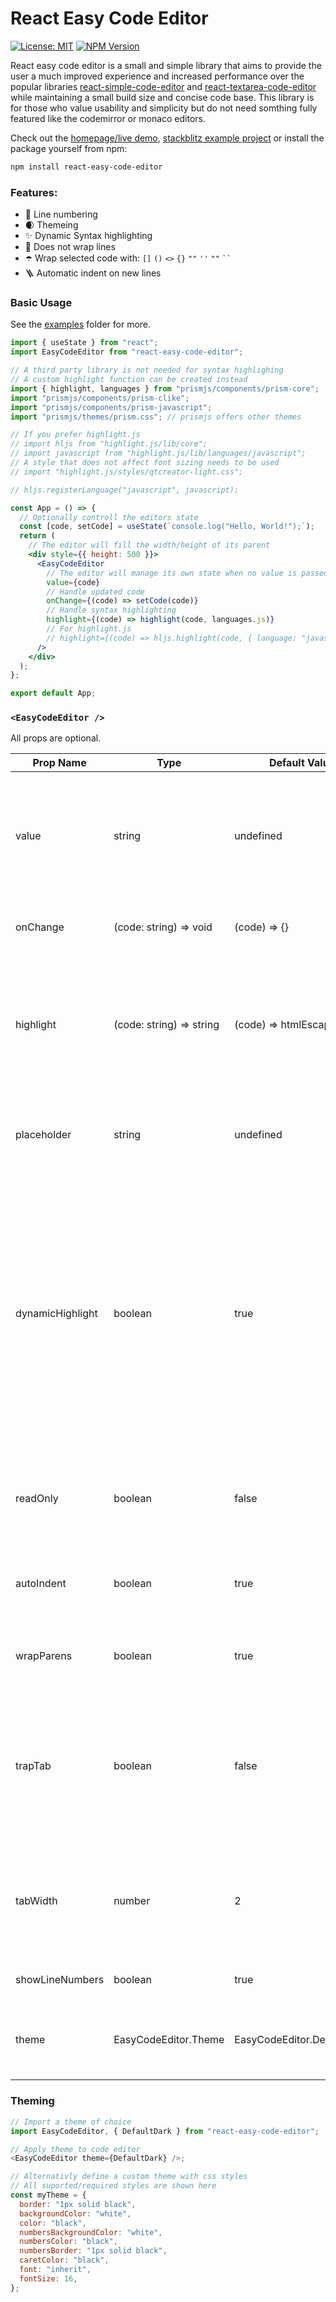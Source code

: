 # React Easy Code Editor

[![License: MIT](https://img.shields.io/badge/License-MIT-purple.svg)](https://opensource.org/licenses/MIT)
[![NPM Version](https://img.shields.io/npm/v/react-easy-code-editor)](https://www.npmjs.com/package/react-easy-code-editor)

React easy code editor is a small and simple library that aims to provide the user a much improved experience and increased performance over the popular libraries [react-simple-code-editor](https://github.com/react-simple-code-editor/react-simple-code-editor) and [react-textarea-code-editor](https://github.com/uiwjs/react-textarea-code-editor) while maintaining a small build size and concise code base. This library is for those who value usability and simplicity but do not need somthing fully featured like the codemirror or monaco editors.

Check out the [homepage/live demo](https://danielcrosby76.github.io/react-easy-code-editor/), [stackblitz example project](https://stackblitz.com/edit/react-easy-code-editor) or install the package yourself from npm:

```sh
npm install react-easy-code-editor
```

### Features:

- 🔢 Line numbering
- 🌒 Themeing
- ✨ Dynamic Syntax highlighting
- 📜 Does not wrap lines
- ☂️ Wrap selected code with: `[]` `()` `<>` `{}` `""` `''` `""` ` `` `
- 🪜 Automatic indent on new lines

### Basic Usage

See the [examples](examples/) folder for more.

```jsx
import { useState } from "react";
import EasyCodeEditor from "react-easy-code-editor";

// A third party library is not needed for syntax highlighing
// A custom highlight function can be created instead
import { highlight, languages } from "prismjs/components/prism-core";
import "prismjs/components/prism-clike";
import "prismjs/components/prism-javascript";
import "prismjs/themes/prism.css"; // prismjs offers other themes

// If you prefer highlight.js
// import hljs from "highlight.js/lib/core";
// import javascript from "highlight.js/lib/languages/javascript";
// A style that does not affect font sizing needs to be used
// import "highlight.js/styles/qtcreator-light.css";

// hljs.registerLanguage("javascript", javascript);

const App = () => {
  // Optionally controll the editors state
  const [code, setCode] = useState(`console.log("Hello, World!");`);
  return (
    // The editor will fill the width/height of its parent
    <div style={{ height: 500 }}>
      <EasyCodeEditor
        // The editor will manage its own state when no value is passed in
        value={code}
        // Handle updated code
        onChange={(code) => setCode(code)}
        // Handle syntax highlighting
        highlight={(code) => highlight(code, languages.js)}
        // For highlight.js
        // highlight={(code) => hljs.highlight(code, { language: "javascript" }).value}
      />
    </div>
  );
};

export default App;
```

### `<EasyCodeEditor />`

All props are optional.

| Prop Name        | Type                     | Default Value               | Description                                                                                                                                                                                                                    |
| ---------------- | ------------------------ | --------------------------- | ------------------------------------------------------------------------------------------------------------------------------------------------------------------------------------------------------------------------------ |
| value            | string                   | undefined                   | The value(code) to display in the editor. The editor will manage it's own state if no value is passed in.                                                                                                                      |
| onChange         | (code: string) => void   | (code) => {}                | Listen to any value changes in the editor.                                                                                                                                                                                     |
| highlight        | (code: string) => string | (code) => htmlEscapedCode   | Function to handle syntax highlighting. Html characters should be escaped if a custom function is used.                                                                                                                        |
| placeholder      | string                   | undefined                   | Placeholder to display when no code is present in the editor.                                                                                                                                                                  |
| dynamicHighlight | boolean                  | true                        | Enable or disable highlighting the currently visible range of lines in the editor. Disabling may cause degraded performace on larger documents. If the parent element does not have a set height then this should be disabled. |
| readOnly         | boolean                  | false                       | Disables the editor allowing only viewing the current value.                                                                                                                                                                   |
| autoIndent       | boolean                  | true                        | Maintain the current level of indentation on new lines.                                                                                                                                                                        |
| wrapParens       | boolean                  | true                        | Wrap selected code with: `[]` `()` `<>` `{}` `""` `''` `""` ` `` `                                                                                                                                                             |
| trapTab          | boolean                  | false                       | Trap the tab character in the editor for indentation with the tab key. You should avoid doing this for accessibility reasons.                                                                                                  |
| tabWidth         | number                   | 2                           | Determines the number of spaces to be inserted on tab key press. Ignored if trapTab is false.                                                                                                                                  |
| showLineNumbers  | boolean                  | true                        | Show or hide line numbers.                                                                                                                                                                                                     |
| theme            | EasyCodeEditor.Theme     | EasyCodeEditor.DefaultLight | Simple styling for the editor using a theme object.                                                                                                                                                                            |

### Theming

```js
// Import a theme of choice
import EasyCodeEditor, { DefaultDark } from "react-easy-code-editor";

// Apply theme to code editor
<EasyCodeEditor theme={DefaultDark} />;

// Alternativly define a custom theme with css styles
// All suported/required styles are shown here
const myTheme = {
  border: "1px solid black",
  backgroundColor: "white",
  color: "black",
  numbersBackgroundColor: "white",
  numbersColor: "black",
  numbersBorder: "1px solid black",
  caretColor: "black",
  font: "inherit",
  fontSize: 16,
};
```

